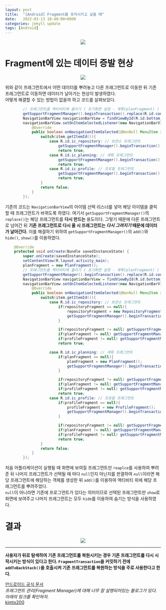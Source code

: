 ```yaml
---
layout: post
title:  "[Android] Fragment를 유지시키고 싶을 때"
date:   2022-03-13 18:40:00+0900
categories: jekyll update
tags: [Android]
---
```

<p align="center"><img src="/assets/img/blog/정보/안드로이드.png"></p>

# Fragment에 있는 데이터 증발 현상

<p align="center"><img src="/assets/img/blog/안드로이드/프래그먼트 전.gif"></p>

위와 같이 프래그먼트에서 어떤 데이터를 뿌려놓고 다른 프래그먼트로 이동한 뒤 기존 프래그먼트로 이동하면 데이터가 날아가는 현상이 발생하였다.  
어떻게 해결할 수 있는 방법이 없을까 하고 코드를 살펴보았다.  

```java
        // 프래그먼트를 액티비티에 올리기 ( 초기화면 설정 - 계획(planFragment) )
        getSupportFragmentManager().beginTransaction().replace(R.id.containers,planFragment).commit();
        NavigationBarView navigationBarView = findViewById(R.id.bottom_navigationview);
        navigationBarView.setOnItemSelectedListener(new NavigationBarView.OnItemSelectedListener() {
            @Override
            public boolean onNavigationItemSelected(@NonNull MenuItem item) {
                switch(item.getItemId()){
                    case R.id.ic_repository: // 보관소 프래그먼트
                        getSupportFragmentManager().beginTransaction().replace(R.id.containers,repositoryFragment).commit();
                        return true;
                    case R.id.ic_planning: // 계획 프래그먼트
                        getSupportFragmentManager().beginTransaction().replace(R.id.containers,planFragment).commit();
                        return true;
                    case R.id.ic_profile: // 프로필 프래그먼트
                        getSupportFragmentManager().beginTransaction().replace(R.id.containers,profileFragment).commit();
                        return true;
                }
                return false;
            }
        });
```
기존의 코드는 `NavigationBarView`의 아이템 선택 리스너를 넣어 해당 아이템을 클릭할 때 프래그먼트가 바뀌도록 하였다. 여기서 `getSupportFragmentManager()`의 `replace()`는 해당 프래그먼트를 **다시 만드는** 용도이다. 그렇기 때문에 다른 프래그먼트로 넘어간 뒤 **기존 프래그먼트로 다시 올 시 프래그먼트는 *다시 그려지기* 때문에 데이터가 날아간다.** 이를 해결하기 위하여 `getSupportFragmentManager()`의 `add()`와 `hide()`, `show()`를 이용하였다.

```java
    @Override
    protected void onCreate(Bundle savedInstanceState) {
        super.onCreate(savedInstanceState);
        setContentView(R.layout.activity_main);
        planFragment = new PlanFragment();
        // 프래그먼트를 액티비티에 올리기 ( 초기화면 설정 - 계획(planFragment) )
        getSupportFragmentManager().beginTransaction().replace(R.id.containers,planFragment).commit();
        NavigationBarView navigationBarView = findViewById(R.id.bottom_navigationview);
        navigationBarView.setOnItemSelectedListener(new NavigationBarView.OnItemSelectedListener() {
            @Override
            public boolean onNavigationItemSelected(@NonNull MenuItem item) {
                switch(item.getItemId()){
                    case R.id.ic_repository: // 보관소 프래그먼트
                        if(repositoryFragment == null){
                            repositoryFragment = new RepositoryFragment();
                            getSupportFragmentManager().beginTransaction().add(R.id.containers, repositoryFragment).commit();
                        }

                        if(repositoryFragment != null) getSupportFragmentManager().beginTransaction().show(repositoryFragment).commit();
                        if(planFragment != null) getSupportFragmentManager().beginTransaction().hide(planFragment).commit();
                        if(profileFragment != null) getSupportFragmentManager().beginTransaction().hide(profileFragment).commit();
                        return true;

                    case R.id.ic_planning: // 계획 프래그먼트
                        if(planFragment == null){
                            planFragment = new PlanFragment();
                            getSupportFragmentManager().beginTransaction().add(R.id.containers, planFragment).commit();
                        }

                        if(repositoryFragment != null) getSupportFragmentManager().beginTransaction().hide(repositoryFragment).commit();
                        if(planFragment != null) getSupportFragmentManager().beginTransaction().show(planFragment).commit();
                        if(profileFragment != null) getSupportFragmentManager().beginTransaction().hide(profileFragment).commit();
                        return true;
                    case R.id.ic_profile: // 프로필 프래그먼트
                        if(profileFragment == null){
                            profileFragment = new ProfileFragment();
                            getSupportFragmentManager().beginTransaction().add(R.id.containers, profileFragment).commit();
                        }

                        if(repositoryFragment != null) getSupportFragmentManager().beginTransaction().hide(repositoryFragment).commit();
                        if(planFragment != null) getSupportFragmentManager().beginTransaction().hide(planFragment).commit();
                        if(profileFragment != null) getSupportFragmentManager().beginTransaction().show(profileFragment).commit();
                        return true;
                }
                return false;
            }
        });
```

처음 어플리케이션이 실행될 때 화면에 보여질 프래그먼트만 `reaplce`를 사용하여 뿌려준 뒤 나머지 프래그먼트가 선택될 때 마다 `null`인지 아닌지를 판결하여 `null`이라면 해당 프래그먼트에 해당하는 객체를 생성한 뒤 `add()`를 이용하여 액티비티 위에 해당 프래그먼트를 뿌려주었다.  
`null`이 아니라면 기존에 프로그먼트가 있다는 의미이므로 선택된 프래그먼트만 `show`로 화면에 보여주고 나머지 프래그먼트는 모두 `hide`를 이용하여 숨기는 방식을 사용하였다.  

# 결과

<p align="center"><img src="/assets/img/blog/안드로이드/프래그먼트 후.gif"></p>


  
  
  
---  
  
**사용자가 뒤로 탐색하여 기존 프래그먼트를 복원시키는 경우 기존 프래그먼트를 다시 시작시키는 방식이 있다고 한다. `FragmentTransaction`을 커밋하기 전에 `addToBackStack()`을 호출시켜 기존 프래그먼트를 복원하는 방식을 주로 사용한다고 한다.**  
  
[안드로이드 공식 문서](https://developer.android.com/training/basics/fragments/fragment-ui?hl=ko)  
*프래그먼트 관리(Fragment Manager)에 대해 너무 잘 설명되어있는 블로그가 있다. 아래의 링크를 확인하자.*  
[kimtx200](https://tedrepository.tistory.com/6)  